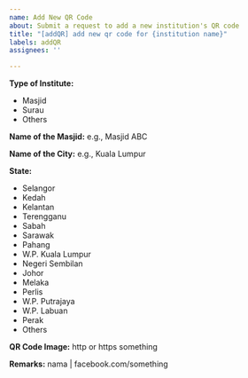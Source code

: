 ```yaml
---
name: Add New QR Code
about: Submit a request to add a new institution's QR code
title: "[addQR] add new qr code for {institution name}"
labels: addQR
assignees: ''

---
```


**Type of Institute:**
- Masjid
- Surau
- Others

**Name of the Masjid:**
e.g., Masjid ABC

**Name of the City:**
e.g., Kuala Lumpur

**State:**
- Selangor
- Kedah
- Kelantan
- Terengganu
- Sabah
- Sarawak
- Pahang
- W.P. Kuala Lumpur
- Negeri Sembilan
- Johor
- Melaka
- Perlis
- W.P. Putrajaya
- W.P. Labuan
- Perak
- Others

**QR Code Image:**
http or https something

**Remarks:**
nama | facebook.com/something
